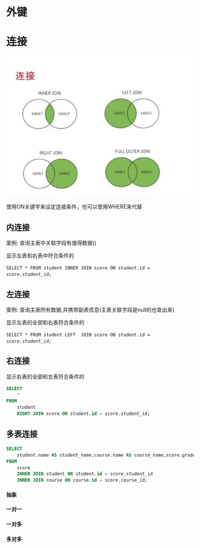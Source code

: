 # 外键





# 连接


![tablejoin](./tablejoin.jpg)

使用ON关键字来设定连接条件，也可以使用WHERE来代替

## 内连接

案例: 查询主表中关联字段有值得数据()

显示左表和右表中符合条件的

`SELECT * FROM student INNER JOIN score ON student.id = score.student_id;`

## 左连接

案例: 查询主表所有数据,并携带副表信息(主表关联字段是null的也查出来)

显示左表的全部和右表符合条件的

`SELECT * FROM student LEFT  JOIN score ON student.id = score.student_id;`

## 右连接

显示右表的全部和左表符合条件的

```sql
SELECT
	* 
FROM
	student
	RIGHT JOIN score ON student.id = score.student_id;
```

## 多表连接

```sql
SELECT
	student.name AS student_name,course.name AS course_name,score.grade
FROM
	score
	INNER JOIN student ON student.id = score.student_id
	INNER JOIN course ON course.id = score.course_id;
```    


#### 抽象

#### 一对一


#### 一对多


#### 多对多 

